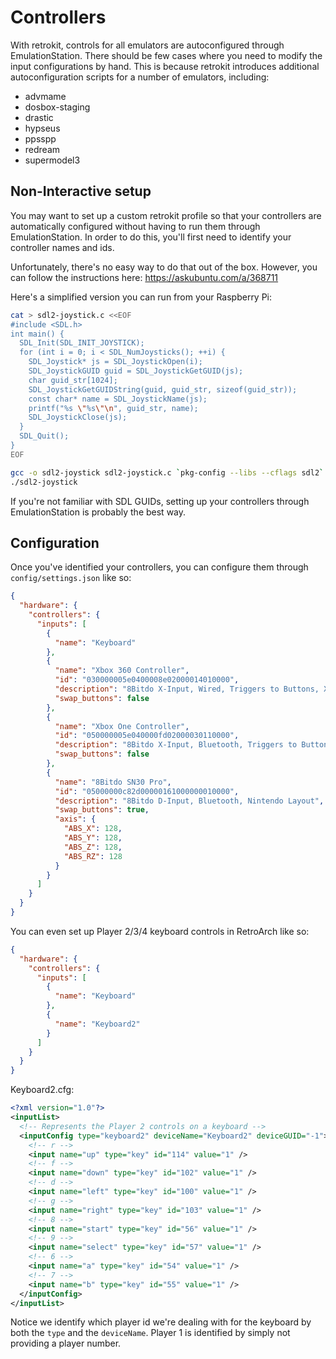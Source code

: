 # Controllers

With retrokit, controls for all emulators are autoconfigured through EmulationStation.
There should be few cases where you need to modify the input configurations by hand.
This is because retrokit introduces additional autoconfiguration scripts for a number
of emulators, including:

* advmame
* dosbox-staging
* drastic
* hypseus
* ppsspp
* redream
* supermodel3

## Non-Interactive setup

You may want to set up a custom retrokit profile so that your controllers are
automatically configured without having to run them through EmulationStation.  In order
to do this, you'll first need to identify your controller names and ids.

Unfortunately, there's no easy way to do that out of the box.  However, you can follow the
instructions here: https://askubuntu.com/a/368711

Here's a simplified version you can run from your Raspberry Pi:

```sh
cat > sdl2-joystick.c <<EOF
#include <SDL.h>
int main() {
  SDL_Init(SDL_INIT_JOYSTICK);
  for (int i = 0; i < SDL_NumJoysticks(); ++i) {
    SDL_Joystick* js = SDL_JoystickOpen(i);
    SDL_JoystickGUID guid = SDL_JoystickGetGUID(js);
    char guid_str[1024];
    SDL_JoystickGetGUIDString(guid, guid_str, sizeof(guid_str));
    const char* name = SDL_JoystickName(js);
    printf("%s \"%s\"\n", guid_str, name);
    SDL_JoystickClose(js);
  }
  SDL_Quit();
}
EOF

gcc -o sdl2-joystick sdl2-joystick.c `pkg-config --libs --cflags sdl2`
./sdl2-joystick
```

If you're not familiar with SDL GUIDs, setting up your controllers through EmulationStation
is probably the best way.

## Configuration

Once you've identified your controllers, you can configure them through `config/settings.json` like so:

```json
{
  "hardware": {
    "controllers": {
      "inputs": [
        {
          "name": "Keyboard"
        },
        {
          "name": "Xbox 360 Controller",
          "id": "030000005e0400008e02000014010000",
          "description": "8Bitdo X-Input, Wired, Triggers to Buttons, Xbox layout (Arcade Stick)",
          "swap_buttons": false
        },
        {
          "name": "Xbox One Controller",
          "id": "050000005e040000fd02000030110000",
          "description": "8Bitdo X-Input, Bluetooth, Triggers to Buttons, Xbox layout (Arcade Stick)",
          "swap_buttons": false
        },
        {
          "name": "8Bitdo SN30 Pro",
          "id": "05000000c82d00000161000000010000",
          "description": "8Bitdo D-Input, Bluetooth, Nintendo Layout",
          "swap_buttons": true,
          "axis": {
            "ABS_X": 128,
            "ABS_Y": 128,
            "ABS_Z": 128,
            "ABS_RZ": 128
          }
        }
      ]
    }
  }
}
```

You can even set up Player 2/3/4 keyboard controls in RetroArch like so:

```json
{
  "hardware": {
    "controllers": {
      "inputs": [
        {
          "name": "Keyboard"
        },
        {
          "name": "Keyboard2"
        }
      ]
    }
  }
}
```

Keyboard2.cfg:

```xml
<?xml version="1.0"?>
<inputList>
  <!-- Represents the Player 2 controls on a keyboard -->
  <inputConfig type="keyboard2" deviceName="Keyboard2" deviceGUID="-1">
    <!-- r -->
    <input name="up" type="key" id="114" value="1" />
    <!-- f -->
    <input name="down" type="key" id="102" value="1" />
    <!-- d -->
    <input name="left" type="key" id="100" value="1" />
    <!-- g -->
    <input name="right" type="key" id="103" value="1" />
    <!-- 8 -->
    <input name="start" type="key" id="56" value="1" />
    <!-- 9 -->
    <input name="select" type="key" id="57" value="1" />
    <!-- 6 -->
    <input name="a" type="key" id="54" value="1" />
    <!-- 7 -->
    <input name="b" type="key" id="55" value="1" />
  </inputConfig>
</inputList>
```

Notice we identify which player id we're dealing with for the keyboard by both the `type`
and the `deviceName`.  Player 1 is identified by simply not providing a player number.
